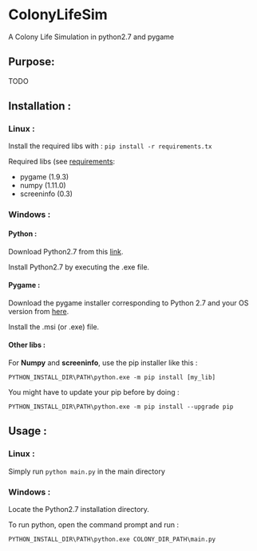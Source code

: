 # ColonyLifeSim

A Colony Life Simulation in python2.7 and pygame

## Purpose:

TODO

## Installation :

### Linux :

Install the required libs with :
`pip install -r requirements.tx`

Required libs (see [requirements](./requirements.txt):
* pygame (1.9.3)
* numpy (1.11.0)
* screeninfo (0.3)

### Windows :

#### Python :

Download Python2.7 from this [link](https://www.python.org/download/releases/2.7/).

Install Python2.7 by executing the .exe file.

#### Pygame :

Download the pygame installer corresponding to Python 2.7 and your OS version from [here](https://www.pygame.org/download.shtml).

Install the .msi (or .exe) file.

#### Other libs :

For __Numpy__ and __screeninfo__, use the pip installer like this :

`PYTHON_INSTALL_DIR\PATH\python.exe -m pip install [my_lib]`

You might have to update your pip before by doing :

`PYTHON_INSTALL_DIR\PATH\python.exe -m pip install --upgrade pip`

## Usage :

### Linux :

Simply run
`python main.py`
in the main directory

### Windows :

Locate the Python2.7 installation directory. 

To run python, open the command prompt and run :

`PYTHON_INSTALL_DIR\PATH\python.exe COLONY_DIR_PATH\main.py`
